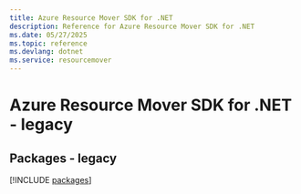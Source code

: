 ```yaml
---
title: Azure Resource Mover SDK for .NET
description: Reference for Azure Resource Mover SDK for .NET
ms.date: 05/27/2025
ms.topic: reference
ms.devlang: dotnet
ms.service: resourcemover
---
```

# Azure Resource Mover SDK for .NET - legacy
## Packages - legacy
[!INCLUDE [packages](resource-mover-index.md)]
